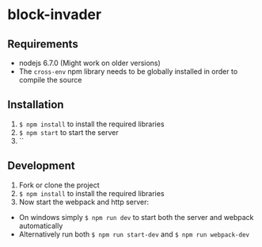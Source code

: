 # block-invader

## Requirements
- nodejs 6.7.0 (Might work on older versions)
- The `cross-env` npm library needs to be globally installed in order to compile the source

## Installation
1. `$ npm install` to install the required libraries
2. `$ npm start` to start the server
3. ``

## Development
1. Fork or clone the project
2. `$ npm install` to install the required libraries
3. Now start the webpack and http server:
- On windows simply `$ npm run dev` to start both the server and webpack automatically 
- Alternatively run both `$ npm run start-dev` and `$ npm run webpack-dev` 
